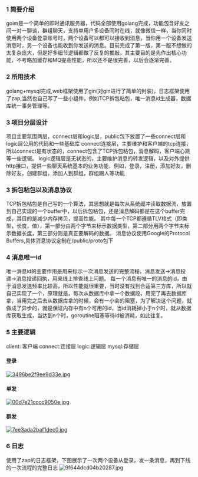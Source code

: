 ### 1 简要介绍
goim是一个简单的即时通讯服务器，代码全部使用golang完成，功能包含好友之间一对一聊谈，群组聊天，支持单用户多设备同时在线，就像微信一样，当你同时使用两个设备登录账号时，两个设备可以都可以接收到消息，当你用一个设备发送消息时，另一个设备也能收到你发送的消息。目前完成了第一版，第一版不想做的太复杂庞大，但是好多细节逻辑都做了反复的推敲，其主要目的是先作出核心功能，不考略加缓存和MQ提高性能，所以还不是很完善，以后会逐渐完善。
### 2 所用技术
golang+mysql完成,web框架使用了gin(对gin进行了简单的封装)，日志框架使用了zap,当然也自己写了一些小组件，例如TCP拆包粘包，唯一消息id生成器，数据库统一事务管理等。
### 3 项目分层设计
项目主要氛围两层，connect层和logic层，public包下放置了一些connect层和logic层公用的代码和一些基础库
connect连接层，主要维护和客户端的tcp连接，所以connect是有状态的，connect包含了TCP拆包粘包，消息解码，客户端心跳等一些逻辑。
logic逻辑层是无状态的，主要维护消息的转发逻辑，以及对外提供http接口，提供一些聊天系统基本的业务功能，例如，登录，注册，添加好友，删除好友，创建群组，添加人到群组，群组踢人等功能
### 3 拆包粘包以及消息协议
TCP拆包粘包是自己写的一个算法，其思想就是每次从系统缓冲读取数据流，放置到自己实现的一个buffer中，以后拆包粘包，还是消息解码都是在这个buffer完成，其目的是减少内存拷贝，提高性能。
其中每一个TCP都遵循TLV格式（即类型，长度，值），第一部分由两个字节来标示数据类型，第二部分用两个字节来标示数据长度，第三部分则是真正要解码的数据。
消息协议使用Google的Protocol Buffers,具体消息协议定制在/public/proto包下
### 4 消息唯一id
唯一消息id的主要作用是用来标示一次消息发送的完整流程，消息发送->消息投递->消息投递回执，用来线上排查线上问题。
每一个消息有唯一的消息的id，由于消息发送频率比较高，所以性能就很重要，当时没有找到合适第三方库，所以就自己实现了一个，原理就是，每次从数据库中拿一个数据段，用完了再去数据库拿，当用完之后去从数据库拿的时候，会有一小会的阻塞，为了解决这个问题，就做成了异步的，就是保证内存中有n个可用的id，当id消耗掉小于n个时，就从数据库获取生成，当达到n个时，goroutine阻塞等待id被消耗，如此往复。
### 5 主要逻辑
client: 客户端
connect:连接层
logic:逻辑层
mysql:存储层
#### 登录
[![3496be2f9ee9d33e.jpg](http://www.wailian.work/images/2018/11/12/3496be2f9ee9d33e.jpg)](http://www.wailian.work/image/BVGV24)
#### 单发
[![00d7e21cccc9050e.jpg](http://www.wailian.work/images/2018/11/12/00d7e21cccc9050e.jpg)](http://www.wailian.work/image/BVGZkp)
#### 群发
[![7ee3ada2baf1dec0.jpg](http://www.wailian.work/images/2018/11/12/7ee3ada2baf1dec0.jpg)](http://www.wailian.work/image/BVGtLc)
### 6 日志
使用了zap的日志框架，下图展示了一次两个设备从登录，发一条消息，再到下线的一次流程的完整日志
![9f644dcd04b20287.jpg](http://www.wailian.work/images/2018/11/12/9f644dcd04b20287.jpg)